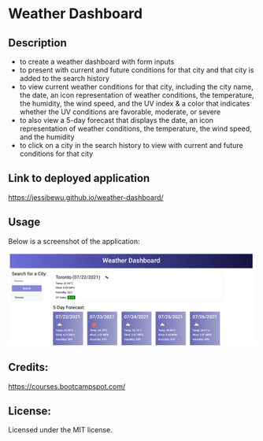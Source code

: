 # Weather Dashboard

## Description 
- to create a weather dashboard with form inputs
- to present with current and future conditions for that city and that city is added to the search history
- to view current weather conditions for that city, including the city name, the date, an icon representation of weather conditions, the temperature, the humidity, the wind speed, and the UV index & a color that indicates whether the UV conditions are favorable, moderate, or severe
- to also view a 5-day forecast that displays the date, an icon representation of weather conditions, the temperature, the wind speed, and the humidity
- to click on a city in the search history to view with current and future conditions for that city

## Link to deployed application 
https://jessibewu.github.io/weather-dashboard/

## Usage 
Below is a screenshot of the application: 

![alt text](./Assets/screenshot.png) 

## Credits: 
https://courses.bootcampspot.com/

## License: 
Licensed under the MIT license.
